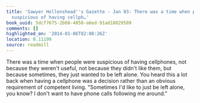 ```yaml
---
title: 'Sawyer Hollenshead''s Gazette - Jan 03: There was a time when people were
  suspicious of having cellph…'
book_uuid: 5dcf7675-2b68-4858-a6ed-91ad18029589
comments: []
highlighted_on: '2014-01-06T02:08:26Z'
location: 0.11199
source: readmill
---
```


There was a time when people were suspicious of having cellphones, not because they weren't useful, not because they didn't like them, but because sometimes, they just wanted to be left alone. You heard this a lot back when having a cellphone was a decision rather than an obvious requirement of competent living. "Sometimes I'd like to just be left alone, you know? I don't want to have phone calls following me around."